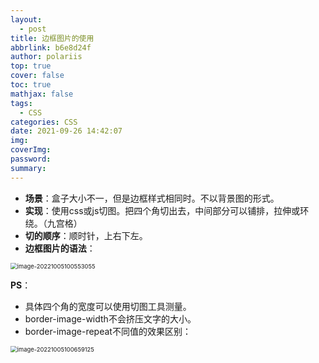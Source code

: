 ```yaml
---
layout:
  - post
title: 边框图片的使用
abbrlink: b6e8d24f
author: polariis
top: true
cover: false
toc: true
mathjax: false
tags:
  - CSS
categories: CSS
date: 2021-09-26 14:42:07
img:
coverImg:
password:
summary:
---
```




- **场景**：盒子大小不一，但是边框样式相同时。不以背景图的形式。
- **实现**：使用css或js切图。把四个角切出去，中间部分可以铺排，拉伸或环绕。（九宫格）
- **切的顺序**：顺时针，上右下左。
- **边框图片的语法**：

<img src="https://s2.loli.net/2022/10/05/QnRwkyj5GAPLUtN.png" alt="image-20221005100553055" style="zoom: 67%;" />

**PS**：

- 具体四个角的宽度可以使用切图工具测量。
- border-image-width不会挤压文字的大小。
- border-image-repeat不同值的效果区别：

<img src="https://s2.loli.net/2022/10/05/Te4O9dhrw2iLfpl.png" alt="image-20221005100659125" style="zoom:67%;" />
